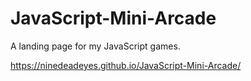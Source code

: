 # JavaScript-Mini-Arcade
A landing page for my JavaScript games. 


https://ninedeadeyes.github.io/JavaScript-Mini-Arcade/
